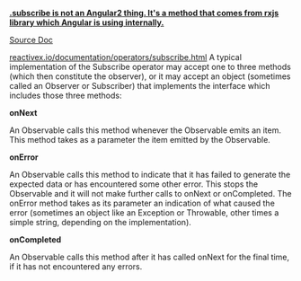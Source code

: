 **[.subscribe is not an Angular2 thing. It's a method that comes from rxjs library which Angular is using internally.](https://stackoverflow.com/questions/44921788/what-is-subscribe-in-angular/51935993)**

[Source Doc](https://rxjs-dev.firebaseapp.com/api/index/class/Observable#subscribe-)

[reactivex.io/documentation/operators/subscribe.html](http://reactivex.io/documentation/operators/subscribe.html)
A typical implementation of the Subscribe operator may accept one to three methods (which then constitute the observer), or it may accept an object (sometimes called an Observer or Subscriber) that implements the interface which includes those three methods:

**onNext**

An Observable calls this method whenever the Observable emits an item. This method takes as a parameter the item emitted by the Observable.

**onError**

An Observable calls this method to indicate that it has failed to generate the expected data or has encountered some other error. This stops the Observable and it will not make further calls to onNext or onCompleted. The onError method takes as its parameter an indication of what caused the error (sometimes an object like an Exception or Throwable, other times a simple string, depending on the implementation).

**onCompleted**

An Observable calls this method after it has called onNext for the final time, if it has not encountered any errors.
